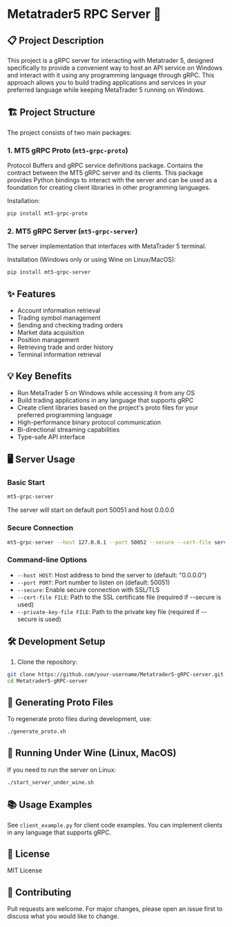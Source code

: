 # Metatrader5 RPC Server 🚀

## 📋 Project Description
This project is a gRPC server for interacting with Metatrader 5, designed specifically to provide a convenient way to host an API service on Windows and interact with it using any programming language through gRPC. This approach allows you to build trading applications and services in your preferred language while keeping MetaTrader 5 running on Windows.

## 🏗️ Project Structure

The project consists of two main packages:

### 1. MT5 gRPC Proto (`mt5-grpc-proto`)
Protocol Buffers and gRPC service definitions package. Contains the contract between the MT5 gRPC server and its clients. This package provides Python bindings to interact with the server and can be used as a foundation for creating client libraries in other programming languages.

Installation:
```bash
pip install mt5-grpc-proto
```

### 2. MT5 gRPC Server (`mt5-grpc-server`)
The server implementation that interfaces with MetaTrader 5 terminal.

Installation (Windows only or using Wine on Linux/MacOS):
```bash
pip install mt5-grpc-server
```

## ✨ Features
- Account information retrieval
- Trading symbol management
- Sending and checking trading orders
- Market data acquisition
- Position management
- Retrieving trade and order history
- Terminal information retrieval

## 💡 Key Benefits
- Run MetaTrader 5 on Windows while accessing it from any OS
- Build trading applications in any language that supports gRPC
- Create client libraries based on the project's proto files for your preferred programming language
- High-performance binary protocol communication
- Bi-directional streaming capabilities
- Type-safe API interface

## 🖥️ Server Usage

### Basic Start
```bash
mt5-grpc-server
```
The server will start on default port 50051 and host 0.0.0.0

### Secure Connection
```bash
mt5-grpc-server --host 127.0.0.1 --port 50052 --secure --cert-file server.crt --private-key-file server.key
```

### Command-line Options
- `--host HOST`: Host address to bind the server to (default: "0.0.0.0")
- `--port PORT`: Port number to listen on (default: 50051)
- `--secure`: Enable secure connection with SSL/TLS
- `--cert-file FILE`: Path to the SSL certificate file (required if --secure is used)
- `--private-key-file FILE`: Path to the private key file (required if --secure is used)

## 🛠️ Development Setup

1. Clone the repository:
```bash
git clone https://github.com/your-username/Metatrader5-gRPC-server.git
cd Metatrader5-gRPC-server
```

## 🔄 Generating Proto Files
To regenerate proto files during development, use:
```bash
./generate_proto.sh
```

## 🐧 Running Under Wine (Linux, MacOS)
If you need to run the server on Linux:
```bash
./start_server_under_wine.sh
```

## 📚 Usage Examples
See `client_example.py` for client code examples. You can implement clients in any language that supports gRPC.

## 📄 License
MIT License

## 🤝 Contributing
Pull requests are welcome. For major changes, please open an issue first to discuss what you would like to change. 